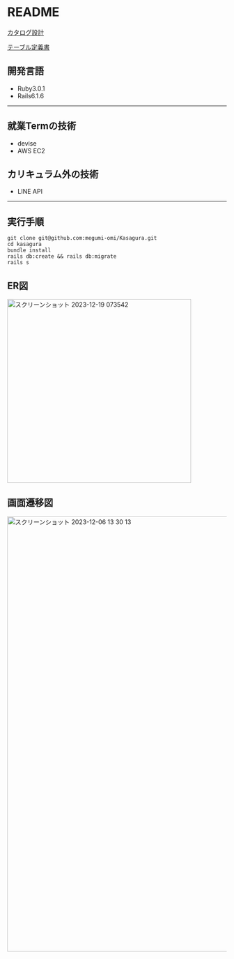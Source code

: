 # README
[カタログ設計](https://guttural-bobolink-838.notion.site/25e37cb339484073a78640d8edd8475c?pvs=4)

[テーブル定義書](https://docs.google.com/spreadsheets/d/1jYALnesry3bxT7g5WIMuMdtJgb3o9KO_WvFf2Kj_aSY/edit?usp=sharing)


## 開発言語
* Ruby3.0.1
* Rails6.1.6
---
## 就業Termの技術
* devise
* AWS EC2
## カリキュラム外の技術
* LINE API
---
## 実行手順
```
git clone git@github.com:megumi-omi/Kasagura.git
cd kasagura
bundle install
rails db:create && rails db:migrate
rails s
```

## ER図
<img width="422" alt="スクリーンショット 2023-12-19 073542" src="https://github.com/megumi-omi/Kasagura/assets/144208913/f9f7c3a0-4678-481c-b0f4-de1ebc73aa43">

## 画面遷移図
<img width="999" alt="スクリーンショット 2023-12-06 13 30 13" src="https://github.com/megumi-omi/Funakubo_kasagura/assets/144104086/1361c4a6-8549-4522-bb84-06b97cf0d0ef">